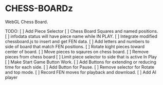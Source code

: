 # CHESS-BOARDz
WebGL Chess Board. 

TODO:
 [ ] Add Piece Selector
 [ ] Chess Board Squares and named positions.
 [ ] infodata status will have piece name while IN PLAY. 
 [ ] Integrate modified chessboard.js to insert and get FEN data.
 [ ] Add letters and numbers to side of board that match FEN positions. 
 [ ] Rotate kight pieces toward center of board.
 [ ] Move pieces to sqaures on chess board.
 [ ] Remove pieces from chess board
 [ ] Limit piece selector to side that is active In Play
 [ ] Make Start Game Button Work. 
 [ ] Add Buttons for extending or reducing time for each side. 
 [ ] Add Button for Pause.
 [ ] Remove selector for Rotate and top mode. 
 [ ] Record FEN moves for playback and download. 
 [ ] Add AI player
